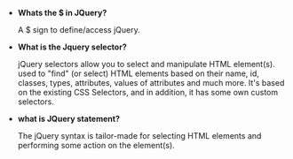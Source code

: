 - **Whats the $ in JQuery?**

  A $ sign to define/access jQuery.

- **What is the Jquery selector?**

  jQuery selectors allow you to select and manipulate HTML element(s). used to "find" (or select) HTML elements based on their name, id, classes, types, attributes, values of attributes and much more. It's based on the existing CSS Selectors, and in addition, it has some own custom selectors.

- **what is JQuery statement?**

  The jQuery syntax is tailor-made for selecting HTML elements and performing some action on the element(s).
